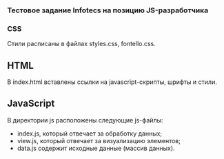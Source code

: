 ### Тестовое задание Infotecs на позицию JS-разработчика

### CSS
Стили расписаны в файлах styles.css, fontello.css.

## HTML
В index.html вставлены ссылки на javascript-скрипты, шрифты и стили.

## JavaScript
В директории js расположены следующие js-файлы:
   - index.js, который отвечает за обработку данных;
   - view.js, который отвечает за визуализацию элементов;
   - data.js содержит исходные данные (массив данных).
